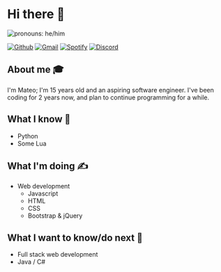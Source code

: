 
# Hi there 👋 

<img src="https://img.shields.io/badge/Pronouns-He%2FHim-green" alt="pronouns: he/him" />

[![Github](https://img.shields.io/badge/-Github-black?style=flat&logo=github&logoColor=white)](https://github.com/CYP3RBOT)
[![Gmail](https://img.shields.io/badge/-Gmail-c14438?style=flat&logo=Gmail&logoColor=white)](mailto:cyp3rbot8009@gmail.com)
[![Spotify](https://img.shields.io/badge/-Spotify-1DB954?style=flat&logo=Spotify&logoColor=white)](https://open.spotify.com/user/oj3fgrcstqajle2i8w2ofpb9a)
[![Discord](https://img.shields.io/badge/-Discord-7289da?style=flat&logo=Discord&logoColor=white)](https://pastebin.com/a0R0WgD1)


## About me 🎓
I'm Mateo; I'm 15 years old and an aspiring software engineer. I've been coding for 2 years now, and plan to continue programming for a while. 

## What I know 🧠
- Python
- Some Lua

## What I'm doing ✍️
- Web development
  - Javascript
  - HTML
  - CSS
  - Bootstrap & jQuery

## What I want to know/do next 🌠
- Full stack web development
- Java / C#
